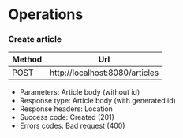 # Operations

### Create article

| Method | Url |
|------|--------------|
| POST | http://localhost:8080/articles |

- Parameters: Article body (without id)
- Response type: Article body (with generated id)
- Response headers: Location
- Success code: Created (201)
- Errors codes: Bad request (400)
